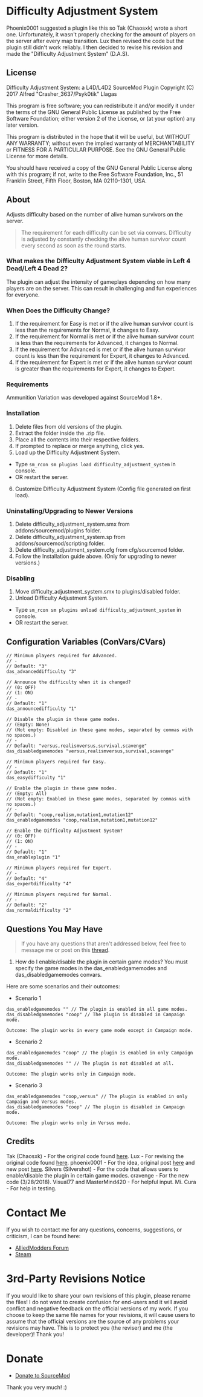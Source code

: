 # Difficulty Adjustment System
Phoenix0001 suggested a plugin like this so Tak (Chaosxk) wrote a short one. Unfortunately, it wasn't properly checking for the amount of players on the server after every map transition. Lux then revised the code but the plugin still didn't work reliably. I then decided to revise his revision and made the "Difficulty Adjustment System" (D.A.S).

## License
Difficulty Adjustment System: a L4D/L4D2 SourceMod Plugin
Copyright (C) 2017  Alfred "Crasher_3637/Psyk0tik" Llagas

This program is free software; you can redistribute it and/or modify it under the terms of the GNU General Public License as published by the Free Software Foundation; either version 2 of the License, or (at your option) any later version.

This program is distributed in the hope that it will be useful, but WITHOUT ANY WARRANTY; without even the implied warranty of MERCHANTABILITY or FITNESS FOR A PARTICULAR PURPOSE.  See the GNU General Public License for more details.

You should have received a copy of the GNU General Public License along with this program; if not, write to the Free Software Foundation, Inc., 51 Franklin Street, Fifth Floor, Boston, MA  02110-1301, USA.

## About
Adjusts difficulty based on the number of alive human survivors on the server.

> The requirement for each difficulty can be set via convars. Difficulty is adjusted by constantly checking the alive human survivor count every second as soon as the round starts.

### What makes the Difficulty Adjustment System viable in Left 4 Dead/Left 4 Dead 2?
The plugin can adjust the intensity of gameplays depending on how many players are on the server. This can result in challenging and fun experiences for everyone.

### When Does the Difficulty Change?

1. If the requirement for Easy is met or if the alive human survivor count is less than the requirements for Normal, it changes to Easy.
2. If the requirement for Normal is met or if the alive human survivor count is less than the requirements for Advanced, it changes to Normal.
3. If the requirement for Advanced is met or if the alive human survivor count is less than the requirement for Expert, it changes to Advanced.
4. If the requirement for Expert is met or if the alive human survivor count is greater than the requirements for Expert, it changes to Expert.

### Requirements
Ammunition Variation was developed against SourceMod 1.8+.

### Installation
1. Delete files from old versions of the plugin.
2. Extract the folder inside the .zip file.
3. Place all the contents into their respective folders.
4. If prompted to replace or merge anything, click yes.
5. Load up the Difficulty Adjustment System.
  - Type ```sm_rcon sm plugins load difficulty_adjustment_system``` in console.
  - OR restart the server.
6. Customize Difficulty Adjustment System (Config file generated on first load).

### Uninstalling/Upgrading to Newer Versions
1. Delete difficulty_adjustment_system.smx from addons/sourcemod/plugins folder.
2. Delete difficulty_adjustment_system.sp from addons/sourcemod/scripting folder.
3. Delete difficulty_adjustment_system.cfg from cfg/sourcemod folder.
4. Follow the Installation guide above. (Only for upgrading to newer versions.)

### Disabling
1. Move difficulty_adjustment_system.smx to plugins/disabled folder.
2. Unload Difficulty Adjustment System.
  - Type ```sm_rcon sm plugins unload difficulty_adjustment_system``` in console.
  - OR restart the server.

## Configuration Variables (ConVars/CVars)
```
// Minimum players required for Advanced.
// -
// Default: "3"
das_advanceddifficulty "3"

// Announce the difficulty when it is changed?
// (0: OFF)
// (1: ON)
// -
// Default: "1"
das_announcedifficulty "1"

// Disable the plugin in these game modes.
// (Empty: None)
// (Not empty: Disabled in these game modes, separated by commas with no spaces.)
// -
// Default: "versus,realismversus,survival,scavenge"
das_disabledgamemodes "versus,realismversus,survival,scavenge"

// Minimum players required for Easy.
// -
// Default: "1"
das_easydifficulty "1"

// Enable the plugin in these game modes.
// (Empty: All)
// (Not empty: Enabled in these game modes, separated by commas with no spaces.)
// -
// Default: "coop,realism,mutation1,mutation12"
das_enabledgamemodes "coop,realism,mutation1,mutation12"

// Enable the Difficulty Adjustment System?
// (0: OFF)
// (1: ON)
// -
// Default: "1"
das_enableplugin "1"

// Minimum players required for Expert.
// -
// Default: "4"
das_expertdifficulty "4"

// Minimum players required for Normal.
// -
// Default: "2"
das_normaldifficulty "2"
```

## Questions You May Have
> If you have any questions that aren't addressed below, feel free to message me or post on this [thread](https://forums.alliedmods.net/showthread.php?t=303117).

1. How do I enable/disable the plugin in certain game modes?
You must specify the game modes in the das_enabledgamemodes and das_disabledgamemodes convars.

Here are some scenarios and their outcomes:
- Scenario 1
```
das_enabledgamemodes "" // The plugin is enabled in all game modes.
das_disabledgamemodes "coop" // The plugin is disabled in Campaign mode.

Outcome: The plugin works in every game mode except in Campaign mode.
```
- Scenario 2
```
das_enabledgamemodes "coop" // The plugin is enabled in only Campaign mode.
das_disabledgamemodes "" // The plugin is not disabled at all.

Outcome: The plugin works only in Campaign mode.
```
- Scenario 3
```
das_enabledgamemodes "coop,versus" // The plugin is enabled in only Campaign and Versus modes.
das_disabledgamemodes "coop" // The plugin is disabled in Campaign mode.

Outcome: The plugin works only in Versus mode.
```

## Credits

Tak (Chaosxk) - For the original code found [here](https://forums.alliedmods.net/showpost.php?p=2518197&postcount=4).
Lux - For revising the original code found [here](https://forums.alliedmods.net/showpost.php?p=2561468&postcount=9).
phoenix0001 - For the idea, original post [here](https://forums.alliedmods.net/showthread.php?t=297009) and new post [here](https://forums.alliedmods.net/showthread.php?t=302919).
Silvers (Silvershot) - For the code that allows users to enable/disable the plugin in certain game modes.
cravenge - For the new code (3/28/2018).
Visual77 and MasterMind420 - For helpful input.
Mi. Cura - For help in testing.

# Contact Me
If you wish to contact me for any questions, concerns, suggestions, or criticism, I can be found here:
- [AlliedModders Forum](https://forums.alliedmods.net/member.php?u=181166)
- [Steam](https://steamcommunity.com/profiles/76561198056665335)

# 3rd-Party Revisions Notice
If you would like to share your own revisions of this plugin, please rename the files! I do not want to create confusion for end-users and it will avoid conflict and negative feedback on the official versions of my work. If you choose to keep the same file names for your revisions, it will cause users to assume that the official versions are the source of any problems your revisions may have. This is to protect you (the reviser) and me (the developer)! Thank you!

# Donate
- [Donate to SourceMod](https://www.sourcemod.net/donate.php)

Thank you very much! :)
